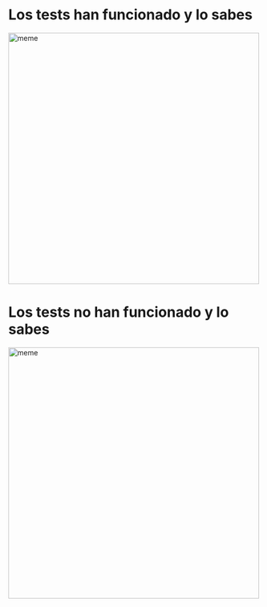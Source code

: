 <h1>Los tests han funcionado y lo sabes</h1> <img src="https://i.redd.it/99pcxq73rbea1.jpg" alt="meme" width="500" height="500"></img><h1>Los tests no han funcionado y lo sabes</h1> <img src="https://i.redd.it/23uqxlz8qhea1.jpg" alt="meme" width="500" height="500"></img>